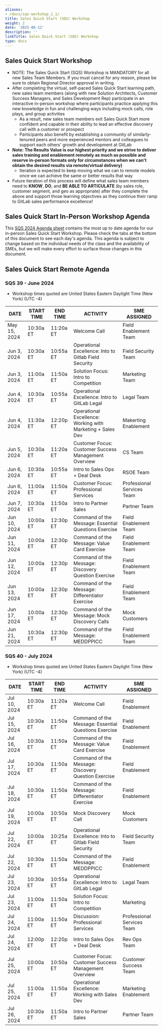 ```yaml
---
aliases:
- /docs/sqs-workshop_1_1/
title: Sales Quick Start (SQS) Workshop
weight: 2
date: '2025-06-12'
description: ''
linkTitle: Sales Quick Start (SQS) Workshop
type: docs
---
```


## Sales Quick Start Workshop

- NOTE: The Sales Quick Start (SQS) Workshop is MANDATORY for all new Sales Team Members. If you must cancel for any reason, please be sure to obtain Regional Director approval in writing.
- After completing the virtual, self-paced Sales Quick Start learning path, new sales team members (along with new Solution Architects, Customer Success Managers, and Sales Development Rep) participate in an interactive in-person workshop where participants practice applying this new knowledge in fun and challenging ways including mock calls, role plays, and group activities
  - As a result, new sales team members exit Sales Quick Start more confident and capable in their ability to lead an effective discovery call with a customer or prospect
  - Participants also benefit by establishing a community of similarly-tenured peers and more experienced mentors and colleagues to support each others' growth and development at GitLab
- **Note: The Results Value is our highest priority and we strive to deliver sales training and enablement remotely as much as possible and reserve in-person formats only for circumstances when we can't obtain the desired results via remote/virtual delivery)**
  - Iteration is expected to keep moving what we can to remote models once we can achieve the same or better results that way
- Future iteration of this process will define what sales team members need to **KNOW**, **DO**, and **BE ABLE TO ARTICULATE** (by sales role, customer segment, and geo as appropriate) after they complete the above and support those learning objectives as they continue their ramp to GitLab sales performance excellence!

## Sales Quick Start In-Person Workshop Agenda

This [SQS 2024 Agenda sheet](https://docs.google.com/spreadsheets/d/1f64fZCKbrz7JEydEIkUeGZ16nQuLxNgD6RXEM2zEgws/edit?usp=sharing) contains the most up to date agenda for our in-person Sales Quick Start Workshop. Please check the tabs at the bottom of this document to see each day's agenda. This agenda is subject to change based on the individual needs of the class and the availability of SMEs, but we will make every effort to surface those changes in this document.

## Sales Quick Start Remote Agenda

### SQS 39 - June 2024

- Workshop times quoted are United States Eastern Daylight Time (New York) (UTC -4)

| DATE | START TIME | END TIME | ACTIVITY | SME ASSIGNED |
|------|------------|----------|----------|--------------|
| May 15, 2024 | 10:30a ET | 11:20a ET | Welcome Call | Field Enablement Team |
| Jun 3, 2024 | 10:30a ET | 10:55a ET | Operational Excellence: Into to Gitlab Field Security | Field Security Team |
| Jun 3, 2024 | 11:00a ET | 11:50a ET | Solution Focus: Intro to Competition | Marketing Team |
| Jun 4, 2024 | 10:30a ET | 10:55a ET | Operational Excellence: Intro to GitLab Legal | Legal Team  |
| Jun 4, 2024 | 11:30a ET | 12:20p ET | Operational Excellence: Working with Marketing + Sales Dev | Makerting Enablement |
| Jun 5, 2024 | 10:30a ET | 11:20a ET | Customer Focus: Customer Success Management Overview | CS Team  |
| Jun 6, 2024 | 10:30a ET | 10:55a ET | Intro to Sales Ops + Deal Desk |  RSOE Team  |
| Jun 6, 2024 | 11:00a ET | 11:50a ET | Customer Focus: Professional Services | Professional Services Team |
| Jun 7, 2024 | 10:30a ET | 11:50a ET | Intro to Partner Sales | Partner Team |
| Jun 10, 2024 | 10:00a ET | 12:30p ET | Command of the Message: Essential Questions Exercise | Field Enablement Team |
| Jun 11, 2024 | 10:00a ET | 12:30p ET | Command of the Message: Value Card Exercise | Field Enablement Team |
| Jun 12, 2024 | 10:00a ET | 12:30p ET | Command of the Message: Discovery Question Exercise | Field Enablement Team |
| Jun 13, 2024 | 10:00a ET | 12:30p ET | Command of the Message: Differentiator Exercise | Field Enablement Team  |
| Jun 17, 2024 | 10:00a ET | 12:30p ET | Command of the Message: Mock Discovery Calls | Mock Customers |
| Jun 21, 2024 | 10:30a ET | 12:30p ET | Command of the Message: MEDDPPICC  | Field Enablement Team |

### SQS 40 - July 2024

- Workshop times quoted are United States Eastern Daylight Time (New York) (UTC -4)

| DATE | START TIME | END TIME | ACTIVITY | SME ASSIGNED |
|------|------------|----------|----------|--------------|
| Jul 10, 2024 | 10:30a ET | 11:20a ET | Welcome Call | Field Enablement  |
| Jul 15, 2024 | 10:30a ET | 11:50a ET | Command of the Message: Essential Questions Exercise | Field Enablement  |
| Jul 16, 2024 | 10:30a ET | 11:50a ET | Command of the Message: Value Card Exercise | Field Enablement  |
| Jul 17, 2024 | 10:30a ET | 11:50a ET | Command of the Message: Discovery Question Exercise | Field Enablement  |
| Jul 18, 2024 | 10:30a ET | 11:50a ET | Command of the Message: Differentiator Exercise | Field Enablement  |
| Jul 19, 2024 | 10:00a ET | 10:50a ET | Mock Discovery Call | Mock Customers  |
| Jul 22, 2024 | 10:00a ET | 10:25a ET | Operational Excellence: Into to Gitlab Field Security | Field Security Team |
| Jul 22, 2024 | 10:30a ET | 11:50a ET | Command of the Message: MEDDPPICC  | Field Enablement |
| Jul 23, 2024 | 10:30a ET | 10:55a ET | Operational Excellence: Intro to GitLab Legal | Legal Team |
| Jul 23, 2024 | 11:00a ET | 11:50a ET | Solution Focus: Intro to Competition | Marketing |
| Jul 24, 2024 | 11:00a ET | 11:50a ET | Discussion: Professional Services | Professional Services Team |
| Jul 24, 2024 | 12:00p ET | 12:20p ET | Intro to Sales Ops + Deal Desk | Rev Ops Team |
| Jul 25, 2024 | 10:00a ET | 10:50a ET | Customer Focus: Customer Success Management Overview | Customer Success Team |
| Jul 25, 2024 | 11:00a ET | 11:50a ET | Operational Excellence: Working with Sales Dev | Marketing Enablement |
| Jul 26, 2024 | 10:30a ET | 11:50a ET | Intro to Partner Sales | Partner Team |

